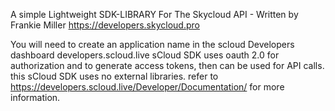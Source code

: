 A simple Lightweight SDK-LIBRARY For The Skycloud API - Written by Frankie Miller
https://developers.skycloud.pro


You will need to create an application name in the scloud Developers dashboard developers.scloud.live
sCloud SDK uses oauth 2.0 for authorization and to generate access tokens, then can be used for API calls.
this sCloud SDK uses no external libraries.
refer to https://developers.scloud.live/Developer/Documentation/ for more information.
